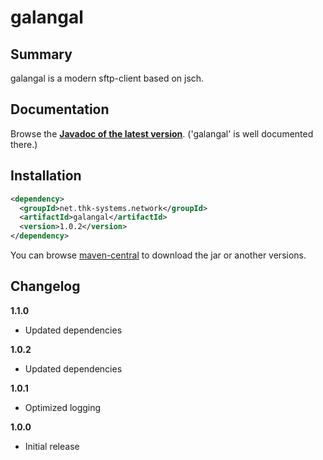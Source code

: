 # galangal

## Summary

galangal is a modern sftp-client based on jsch. 


## Documentation

Browse the **[Javadoc of the latest version](http://www.thk-systems.de/content/oss/javadoc/galangal/current/index.html)**. ('galangal' is well documented there.)


## Installation

```xml
<dependency>
  <groupId>net.thk-systems.network</groupId>
  <artifactId>galangal</artifactId>
  <version>1.0.2</version>
</dependency>
```
You can browse [maven-central](http://search.maven.org/#artifactdetails|net.thk-systems.network|galangal|1.0.2|jar) to download the jar or another versions.


## Changelog

**1.1.0**

* Updated dependencies

**1.0.2**

* Updated dependencies

**1.0.1**

* Optimized logging

**1.0.0**

* Initial release
